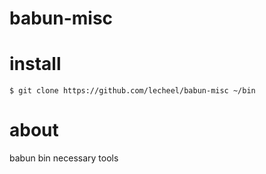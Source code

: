 # babun-misc

# install
```
$ git clone https://github.com/lecheel/babun-misc ~/bin
```

# about
babun bin necessary tools
